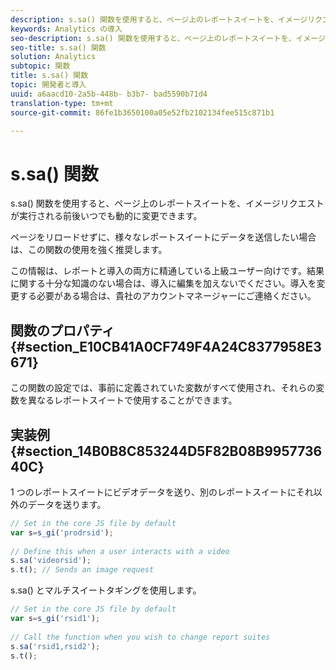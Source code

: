 ```yaml
---
description: s.sa() 関数を使用すると、ページ上のレポートスイートを、イメージリクエストが実行される前後いつでも動的に変更できます。
keywords: Analytics の導入
seo-description: s.sa() 関数を使用すると、ページ上のレポートスイートを、イメージリクエストが実行される前後いつでも動的に変更できます。
seo-title: s.sa() 関数
solution: Analytics
subtopic: 関数
title: s.sa() 関数
topic: 開発者と導入
uuid: a6aacd10-2a5b-448b- b3b7- bad5590b71d4
translation-type: tm+mt
source-git-commit: 86fe1b3650100a05e52fb2102134fee515c871b1

---
```



# s.sa() 関数

s.sa() 関数を使用すると、ページ上のレポートスイートを、イメージリクエストが実行される前後いつでも動的に変更できます。

ページをリロードせずに、様々なレポートスイートにデータを送信したい場合は、この関数の使用を強く推奨します。

この情報は、レポートと導入の両方に精通している上級ユーザー向けです。結果に関する十分な知識のない場合は、導入に編集を加えないでください。導入を変更する必要がある場合は、貴社のアカウントマネージャーにご連絡ください。

## 関数のプロパティ {#section_E10CB41A0CF749F4A24C8377958E3671}

この関数の設定では、事前に定義されていた変数がすべて使用され、それらの変数を異なるレポートスイートで使用することができます。

## 実装例 {#section_14B0B8C853244D5F82B08B995773640C}

1 つのレポートスイートにビデオデータを送り、別のレポートスイートにそれ以外のデータを送ります。

```js
// Set in the core JS file by default 
var s=s_gi('prodrsid'); 
 
// Define this when a user interacts with a video 
s.sa('videorsid'); 
s.t(); // Sends an image request
```

s.sa() とマルチスイートタギングを使用します。

```js
// Set in the core JS file by default 
var s=s_gi('rsid1'); 
 
// Call the function when you wish to change report suites 
s.sa('rsid1,rsid2'); 
s.t();
```

